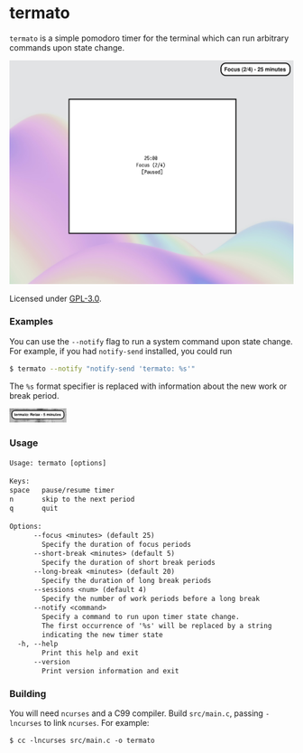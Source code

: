 # termato

`termato` is a simple pomodoro timer for the terminal which can run arbitrary
commands upon state change.

![Screenshot](./screenshot.png)

Licensed under [GPL-3.0](./LICENCE).

### Examples

You can use the `--notify` flag to run a system command upon state change. For
example, if you had `notify-send` installed, you could run
```sh
$ termato --notify "notify-send 'termato: %s'"
```
The `%s` format specifier is replaced with information about the new work or
break period.

<img src="./notification_screenshot.png" width="20%"/>

### Usage
```
Usage: termato [options]

Keys:
space   pause/resume timer
n       skip to the next period
q       quit

Options:
      --focus <minutes> (default 25)
        Specify the duration of focus periods
      --short-break <minutes> (default 5)
        Specify the duration of short break periods
      --long-break <minutes> (default 20)
        Specify the duration of long break periods
      --sessions <num> (default 4)
        Specify the number of work periods before a long break
      --notify <command>
        Specify a command to run upon timer state change.
        The first occurrence of '%s' will be replaced by a string
        indicating the new timer state
  -h, --help
        Print this help and exit
      --version
        Print version information and exit
```

### Building

You will need `ncurses` and a C99 compiler. Build `src/main.c`, passing 
`-lncurses` to link `ncurses`. For example:
```
$ cc -lncurses src/main.c -o termato 
```
